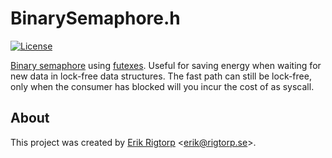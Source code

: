 # BinarySemaphore.h

[![License](https://img.shields.io/badge/license-MIT-blue.svg)](https://raw.githubusercontent.com/rigtorp/TokenBucket/master/LICENSE)

[Binary semaphore](https://en.wikipedia.org/wiki/Semaphore_(programming))
using [futexes](https://en.wikipedia.org/wiki/Futex). Useful for
saving energy when waiting for new data in lock-free data structures.
The fast path can still be lock-free, only when the consumer has
blocked will you incur the cost of as syscall.

## About

This project was created by [Erik Rigtorp](http://rigtorp.se)
<[erik@rigtorp.se](mailto:erik@rigtorp.se)>.
